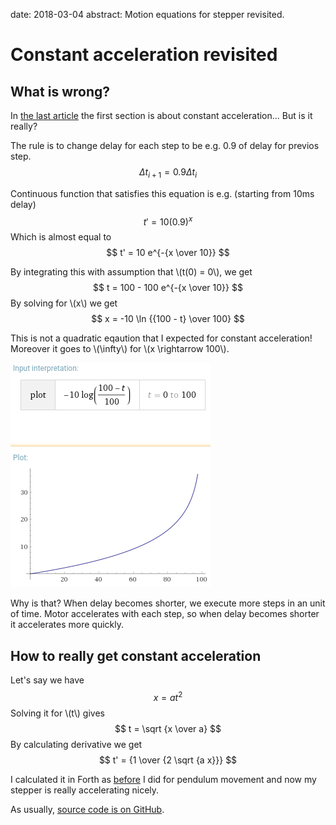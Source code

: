 date: 2018-03-04
abstract: Motion equations for stepper revisited.

# Constant acceleration revisited
## What is wrong?
In [the last article](003-Digital-pendulum) the first section is about constant
acceleration... But is it really?

The rule is to change delay for each step to be e.g. 0.9 of delay for previos
step.
$$ \Delta t_{i+1} = 0.9 \Delta t_i $$

Continuous function that satisfies this equation is e.g. (starting from 10ms delay)
$$ t' = 10 (0.9)^x $$
Which is almost equal to
$$ t' = 10 e^{-{x \over 10}} $$

By integrating this with assumption that \\(t(0) = 0\\), we get
$$ t = 100 - 100 e^{-{x \over 10}} $$
By solving for \\(x\\) we get
$$ x = -10 \ln {{100 - t} \over 100} $$

This is not a quadratic eqaution that I expected for constant acceleration!
Moreover it goes to \\(\infty\\) for \\(x \rightarrow 100\\).

![Plot](004-1.png)

Why is that? When delay becomes shorter, we execute more steps in an unit of time.
Motor accelerates with each step, so when delay becomes shorter it accelerates
more quickly.

## How to really get constant acceleration
Let's say we have
$$ x = a t^2 $$
Solving it for \\(t\\) gives
$$ t = \sqrt {x \over a} $$
By calculating derivative we get
$$ t' = {1 \over {2 \sqrt {a x}}} $$

I calculated it in Forth as [before](003-Digital-pendulum) I did for pendulum
movement and now my stepper is really accelerating nicely.

As usually, [source code is on GitHub](https://github.com/tocisz/forthplay/commit/e02fd5388582c144488917e9b2358a914b5311b0).
